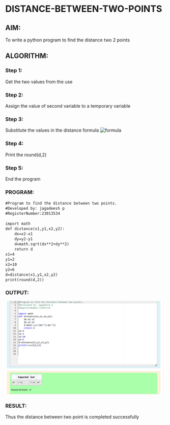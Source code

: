 # DISTANCE-BETWEEN-TWO-POINTS

## AIM:
To write a python program to find the distance two 2 points
## ALGORITHM:
### Step 1: 
Get the two values from the use
### Step 2: 
Assign the value of second variable to a temporary variable
### Step 3: 
Substitute the values in the distance formula  ![formula](/formula.JPG)
### Step 4: 
Print the round(d,2)
### Step 5:
End the program 
### PROGRAM:
  
```
#Program to find the distance between two points.
#Developed by: jagadeesh p
#RegisterNumber:23013534

import math
def distance(x1,y1,x2,y2):
    dx=x2-x1
    dy=y2-y1
    d=math.sqrt(dx**2+dy**2)
    return d
x1=4
y1=2
x2=10
y2=6
d=distance(x1,y1,x2,y2)
print(round(d,2))
```

### OUTPUT:
![output](<Screenshot 2023-10-26 210333.png>)

### RESULT:
Thus the distance between two point is completed successfully